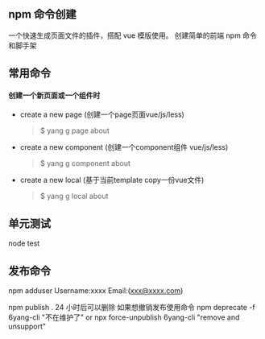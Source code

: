 ## npm 命令创建

一个快速生成页面文件的插件，搭配 vue 模版使用。
创建简单的前端 npm 命令和脚手架

## 常用命令
#### 创建一个新页面或一个组件时
  * create a new page (创建一个page页面vue/js/less)
    > $ yang g page about
  * create a new component (创建一个component组件 vue/js/less)
    > $ yang g component about
  * create a new local (基于当前template copy一份vue文件)
    > $ yang g local about

## 单元测试

node test

## 发布命令

npm adduser
Username:xxxx
Email:(xxx@xxxx.com)

npm publish .
24 小时后可以删除
如果想撤销发布使用命令
npm deprecate -f 6yang-cli "不在维护了"
or
npx force-unpublish 6yang-cli "remove and unsupport"
